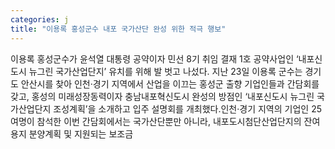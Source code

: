 ```yaml
---
categories: j
title: "이용록 홍성군수 내포 국가산단 완성 위한 적극 행보"
---
```

이용록 홍성군수가 윤석열 대통령 공약이자 민선 8기 취임 결재 1호 공약사업인 ‘내포신도시 뉴그린 국가산업단지’ 유치를 위해 발 벗고 나섰다. 지난 23일 이용록 군수는 경기도 안산시를 찾아 인천·경기 지역에서 산업을 이끄는 홍성군 출향 기업인들과 간담회를 갖고, 홍성의 미래성장동력이자 충남내포혁신도시 완성의 방점인 ‘내포신도시 뉴그린 국가산업단지 조성계획’을 소개하고 입주 설명회를 개최했다.인천·경기 지역의 기업인 25여명이 참석한 이번 간담회에서는 국가산단뿐만 아니라, 내포도시첨단산업단지의 잔여 용지 분양계획 및 지원되는 보조금